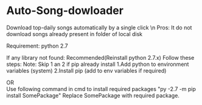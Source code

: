 # Auto-Song-dowloader
Download top-daily songs automatically by a single click \n
Pros: It do not download songs already present in folder of local disk

Requirement: python 2.7

If any library not found:
  Recommended(Reinstall python 2.7.x)
  Follow these steps:
  Note: Skip 1 an 2 if pip already install
  1.Add python to environment variables (system)
  2.Install pip (add to env variables if required)

OR  
  Use following command in cmd to install required packages
  "py -2.7 -m pip install SomePackage"
  Replace SomePackage with required package.
